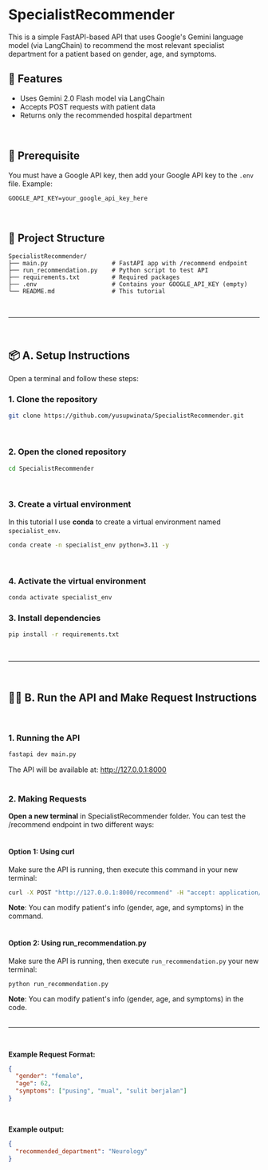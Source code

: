 # SpecialistRecommender
 This is a simple FastAPI-based API that uses Google's Gemini language model (via LangChain) to recommend the most relevant specialist department for a patient based on gender, age, and symptoms.
<br>

## 🚀 Features
- Uses Gemini 2.0 Flash model via LangChain
- Accepts POST requests with patient data
- Returns only the recommended hospital department
<br>

## 🔑 Prerequisite
You must have a Google API key, then add your Google API key to the `.env` file. Example:
```text
GOOGLE_API_KEY=your_google_api_key_here
```
<br>

## 📁 Project Structure
```text
SpecialistRecommender/
├── main.py                  # FastAPI app with /recommend endpoint
├── run_recommendation.py    # Python script to test API
├── requirements.txt         # Required packages
├── .env                     # Contains your GOOGLE_API_KEY (empty)
└── README.md                # This tutorial
```
<br>

---
<br>

## 📦 A. Setup Instructions
Open a terminal and follow these steps:
<br>

### 1. Clone the repository
```bash
git clone https://github.com/yusupwinata/SpecialistRecommender.git
```
<br>

### 2. Open the cloned repository
```bash
cd SpecialistRecommender
```
<br>

### 3. Create a virtual environment
In this tutorial I use **conda** to create a virtual environment named `specialist_env`.
```bash
conda create -n specialist_env python=3.11 -y
```
<br>

### 4. Activate the virtual environment
```bash
conda activate specialist_env
```

### 3. Install dependencies
```bash
pip install -r requirements.txt
```
<br>

---
<br>

## 🏃‍♂️ B. Run the API and Make Request Instructions
<br>

### 1. Running the API
```bash
fastapi dev main.py
```
The API will be available at:
http://127.0.0.1:8000
<br>
<br>

### 2. Making Requests
**Open a new terminal** in SpecialistRecommender folder. You can test the /recommend endpoint in two different ways:
<br>
<br>

#### Option 1: Using curl
Make sure the API is running, then execute this command in your new terminal:
```bash
curl -X POST "http://127.0.0.1:8000/recommend" -H "accept: application/json" -H "Content-Type: application/json" -d "{\"gender\": \"female\", \"age\": 62, \"symptoms\": [\"pusing\", \"mual\", \"sulit berjalan\"]}"
```
**Note**: You can modify patient's info (gender, age, and symptoms) in the command.
<br>
<br>

#### Option 2: Using run_recommendation.py
Make sure the API is running, then execute `run_recommendation.py` your new terminal:
```base
python run_recommendation.py
```
**Note**: You can modify patient's info (gender, age, and symptoms) in the code.
<br>
<br>

---
<br>

**Example Request Format:**
```json
{
  "gender": "female",
  "age": 62,
  "symptoms": ["pusing", "mual", "sulit berjalan"]
}
```
<br>

**Example output:**
```json
{
  "recommended_department": "Neurology"
}
```

